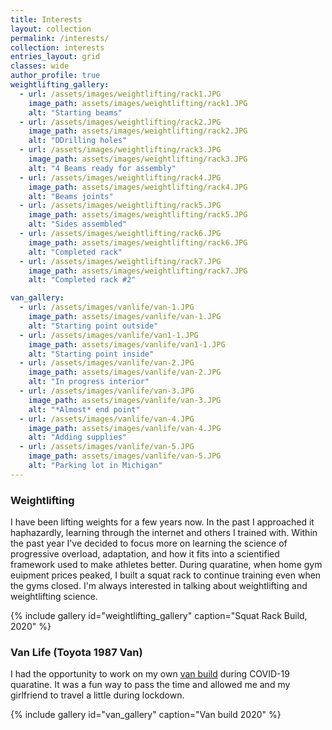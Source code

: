 ```yaml
---
title: Interests
layout: collection
permalink: /interests/
collection: interests
entries_layout: grid
classes: wide
author_profile: true
weightlifting_gallery:
  - url: /assets/images/weightlifting/rack1.JPG
    image_path: assets/images/weightlifting/rack1.JPG
    alt: "Starting beams"
  - url: /assets/images/weightlifting/rack2.JPG
    image_path: assets/images/weightlifting/rack2.JPG
    alt: "DDrilling holes" 
  - url: /assets/images/weightlifting/rack3.JPG
    image_path: assets/images/weightlifting/rack3.JPG
    alt: "4 Beams ready for assembly"
  - url: /assets/images/weightlifting/rack4.JPG
    image_path: assets/images/weightlifting/rack4.JPG
    alt: "Beams joints"
  - url: /assets/images/weightlifting/rack5.JPG
    image_path: assets/images/weightlifting/rack5.JPG
    alt: "Sides assembled"
  - url: /assets/images/weightlifting/rack6.JPG
    image_path: assets/images/weightlifting/rack6.JPG
    alt: "Completed rack"
  - url: /assets/images/weightlifting/rack7.JPG
    image_path: assets/images/weightlifting/rack7.JPG
    alt: "Completed rack #2"

van_gallery:
  - url: /assets/images/vanlife/van-1.JPG
    image_path: assets/images/vanlife/van-1.JPG
    alt: "Starting point outside"
  - url: /assets/images/vanlife/van1-1.JPG
    image_path: assets/images/vanlife/van1-1.JPG
    alt: "Starting point inside" 
  - url: /assets/images/vanlife/van-2.JPG
    image_path: assets/images/vanlife/van-2.JPG
    alt: "In progress interior"
  - url: /assets/images/vanlife/van-3.JPG
    image_path: assets/images/vanlife/van-3.JPG
    alt: "*Almost* end point"
  - url: /assets/images/vanlife/van-4.JPG
    image_path: assets/images/vanlife/van-4.JPG
    alt: "Adding supplies"
  - url: /assets/images/vanlife/van-5.JPG
    image_path: assets/images/vanlife/van-5.JPG
    alt: "Parking lot in Michigan"
---
```


### Weightlifting
I have been lifting weights for a few years now. In the past I approached it haphazardly, learning through the internet and others I trained with. Within the past year I've decided to focus more on learning the science of progressive overload, adaptation, and how it fits into a scientified framework used to make athletes better. During quaratine, when home gym euipment prices peaked, I built a squat rack to continue training even when the gyms closed. I'm always interested in talking about weightlifting and weightlifting science.

{% include gallery id="weightlifting_gallery" caption="Squat Rack Build, 2020" %}


### Van Life (Toyota 1987 Van)
I had the opportunity to work on my own [van build](https://www.google.com/search?q=van+build&rlz=1C1GCEA_enUS812US812&oq=van+build&aqs=chrome.0.69i59j0l5j69i60l2.923j0j9&sourceid=chrome&ie=UTF-8) during COVID-19 quaratine. It was a fun way to pass the time and allowed me and my girlfriend to travel a little during lockdown.

{% include gallery id="van_gallery" caption="Van build 2020" %}